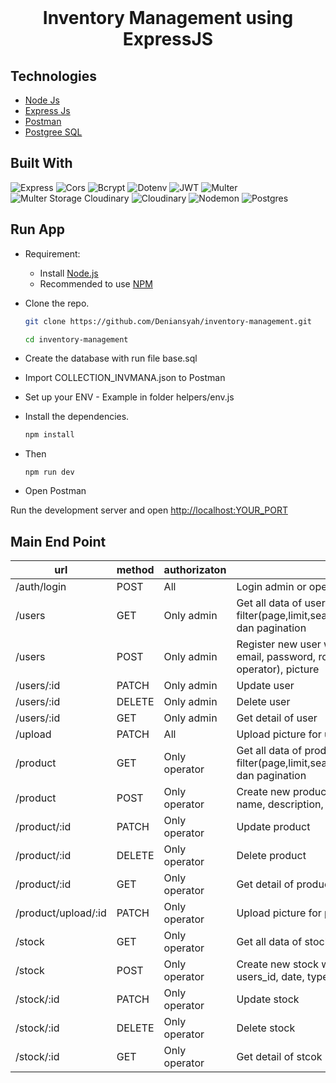 <div align="center">
  <br>
  <h1><strong>Inventory Management using ExpressJS</strong></h1
  <br>
</div>

## Technologies
- [Node Js](https://nodejs.org/en/)
- [Express Js](https://expressjs.com/)
- [Postman](https://www.postman.com/)
- [Postgree SQL](https://www.postgresql.org/)

## Built With
![Express](https://img.shields.io/badge/express-v4.18.2-pink?style=flat)
![Cors](https://img.shields.io/badge/cors-v2.8.5-green?style=flat)
![Bcrypt](https://img.shields.io/badge/bcrypt-v5.1.0-blue?style=flat)
![Dotenv](https://img.shields.io/badge/dotenv-v16.0.3-orange?style=flat)
![JWT](https://img.shields.io/badge/JWT-black?style=for-the-badge&logo=JSON%20web%20tokens)
![Multer](https://img.shields.io/badge/multer-v1.4.5-ray?style=flat)
![Multer Storage Cloudinary](https://img.shields.io/badge/multer_storage_cloudinary-4.0.0-ray?style=flat)
![Cloudinary](https://img.shields.io/badge/cloudinary-v1.37.1-ray?style=flat)
![Nodemon](https://img.shields.io/badge/nodemon-v2.0.22-white?style=flat)
![Postgres](https://img.shields.io/badge/postgres-%23316192.svg?style=for-the-badge&logo=postgresql&logoColor=white)

## Run App
-   Requirement:

    -   Install [Node.js](https://nodejs.org)
    -   Recommended to use [NPM](https://www.npmjs.com/)

-   Clone the repo.

    ```bash
    git clone https://github.com/Deniansyah/inventory-management.git
    ```

    ```bash
    cd inventory-management
    ```
  
-   Create the database with run file base.sql
  
-   Import COLLECTION_INVMANA.json to Postman
  
-   Set up your ENV - Example in folder helpers/env.js
  
-   Install the dependencies.

    ```bash
    npm install
    ```
    
-   Then

    ```
    npm run dev
    ```
    
 -  Open Postman
  
 Run the development server and open [http://localhost:YOUR_PORT](http://localhost:YOUR_PORT)
  

## Main End Point
|url|method|authorizaton|desc|
|---|------|------|----|
|/auth/login|POST|All|Login admin or operator|
|/users|GET|Only admin|Get all data of users supports filter(page,limit,searchBy,search,sortby,sort) dan pagination|
|/users|POST|Only admin|Register new user with coloumn name, email, password, role(1 = admin & 2 = operator), picture|
|/users/:id|PATCH|Only admin|Update user|
|/users/:id|DELETE|Only admin|Delete user|
|/users/:id|GET|Only admin|Get detail of user|
|/upload|PATCH|All|Upload picture for user with token from login|
|/product|GET|Only operator|Get all data of product supports filter(page,limit,searchBy,search,sortby,sort) dan pagination|
|/product|POST|Only operator|Create new product with coloumn picture, name, description, price, stock|
|/product/:id|PATCH|Only operator|Update product|
|/product/:id|DELETE|Only operator|Delete product|
|/product/:id|GET|Only operator|Get detail of product|
|/product/upload/:id|PATCH|Only operator|Upload picture for product with id product|
|/stock|GET|Only operator|Get all data of stock|
|/stock|POST|Only operator|Create new stock with coloumn product_id, users_id, date, type|
|/stock/:id|PATCH|Only operator|Update stock|
|/stock/:id|DELETE|Only operator|Delete stock|
|/stock/:id|GET|Only operator|Get detail of stcok|

  
  
  
  
  
  
  
  
  
  
  
  
  

